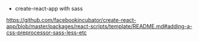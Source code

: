 * create-react-app with sass

https://github.com/facebookincubator/create-react-app/blob/master/packages/react-scripts/template/README.md#adding-a-css-preprocessor-sass-less-etc
